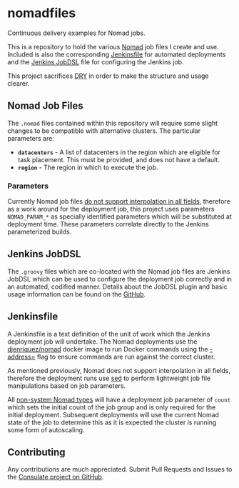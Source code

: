 # nomadfiles

Continuous delivery examples for Nomad jobs.

This is a repository to hold the various [Nomad](https://www.nomadproject.io/) job files I create and use. Included is also the corresponding [Jenkinsfile](https://jenkins.io/doc/book/pipeline/jenkinsfile/) for automated deployments and the [Jenkins JobDSL](https://github.com/jenkinsci/job-dsl-plugin) file for configuring the Jenkins job.

This project sacrifices [DRY](https://en.wikipedia.org/wiki/Don't_repeat_yourself) in order to make the structure and usage clearer.

## Nomad Job Files

The `.nomad` files contained within this repository will require some slight changes to be compatible with alternative clusters. The particular parameters are:
- **`datacenters`** - A list of datacenters in the region which are eligible for task placement. This must be provided, and does not have a default.
- **`region`** - The region in which to execute the job.

### Parameters

Currently Nomad job files [do not support interpolation in all fields](https://groups.google.com/forum/#!topic/nomad-tool/wD5ZzQtlfaI), therefore as a work around for the deployment job, this project uses parameters `NOMAD_PARAM_*` as specially identified parameters which will be substituted at deployment time. These parameters correlate directly to the Jenkins parameterized builds.

## Jenkins JobDSL

The `.groovy` files which are co-located with the Nomad job files are Jenkins JobDSL which can be used to configure the deployment job correctly and in an automated, codified manner. Details about the JobDSL plugin and basic usage information can be found on the [GitHub](https://github.com/jenkinsci/job-dsl-plugin).

## Jenkinsfile

A Jenkinsfile is a text definition of the unit of work which the Jenkins deployment job will undertake. The Nomad deployments use the [djenriquez/nomad](https://hub.docker.com/r/djenriquez/nomad/) docker image to run Docker commands using the [-address=](https://www.nomadproject.io/docs/commands/run.html#_address_lt_addr_gt_) flag to ensure commands are run against the correct cluster.

As mentioned previously, Nomad does not support interpolation in all fields, therefore the deployment runs use [sed](https://www.gnu.org/software/sed/manual/sed.html) to perform lightweight job file manipulations based on job parameters.

All [non-system Nomad types](https://www.nomadproject.io/docs/runtime/schedulers.html) will have a deployment job parameter of `count` which sets the initial count of the job group and is only required for the initial deployment. Subsequent deployments will use the current Nomad state of the job to determine this as it is expected the cluster is running some form of autoscaling.

## Contributing

Any contributions are much appreciated. Submit Pull Requests and Issues to the [Consulate project on GitHub](https://github.com/elsevier-core-engineering/consulate).

